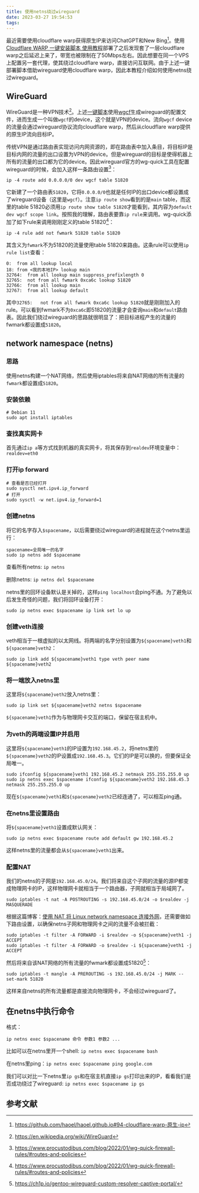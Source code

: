```yaml
---
title: 使用netns绕过wireguard
date: 2023-03-27 19:54:53
tags:
---
```


最近需要使用cloudflare warp获得原生IP来访问ChatGPT和New Bing[^1]。使用[Cloudflare WARP 一键安装脚本 使用教程](https://p3terx.com/archives/cloudflare-warp-configuration-script.html)部署了之后发现套了一层cloudflare warp之后延迟上来了，带宽也被限制在了50Mbps左右。因此想要在同一个VPS上配置另一套代理，使其绕过cloudflare warp，直接访问互联网。由于上述一键部署脚本借助wireguard使用cloudflare warp，因此本教程介绍如何使用netns绕过wireguard。

## WireGuard

WireGuard是一种VPN技术[^2]。上述[一键脚本](https://p3terx.com/archives/cloudflare-warp-configuration-script.html)使用[wgcf](https://github.com/ViRb3/wgcf)生成wireguard的配置文件，进而生成一个叫做`wgcf`的device，这个就是VPN的device。流向`wgcf` device的流量会通过wireguard协议流向cloudflare warp，然后从cloudflare warp提供的原生IP流向目标IP。

传统VPN是通过路由表实现访问内网资源的，即在路由表中加入条目，将目标IP是目标内网的流量的出口设置为VPN的device。但是wireguard的目标是使得机器上所有的流量的出口都为它的device。因此wireguard官方的wg-quick工具在配置wireguard的时候，会加入这样一条路由设置[^3]：

```shell
ip -4 route add 0.0.0.0/0 dev wgcf table 51820
```

它新建了一个路由表`51820`，它将`0.0.0.0/0`也就是任何IP的出口device都设置成了wireguard设备（这里是`wgcf`）。注意`ip route show`看到的是`main` table，而这里的table 51820必须用`ip route show table 51820`才能看到，其内容为`default dev wgcf scope link`。按照我的理解，路由表要靠`ip rule`来调用。wg-quick添加了如下rule来调用刚刚定义的table 51820[^3]：

```shell
ip -4 rule add not fwmark 51820 table 51820
```

其含义为`fwmark`不为51820的流量使用table 51820来路由。这条rule可以使用`ip rule list`查看：

```text
0:	from all lookup local
18:	from <我的本地IP> lookup main
32764:	from all lookup main suppress_prefixlength 0
32765:	not from all fwmark 0xca6c lookup 51820
32766:	from all lookup main
32767:	from all lookup default
```

其中`32765:	not from all fwmark 0xca6c lookup 51820`就是刚刚加入的rule。可以看到fwmark不为`0xca6c`即51820的流量才会查询`main`和`default`路由表。因此我们绕过wireguard的思路就很明显了：把目标进程产生的流量的fwmark都设置成`51820`。

## network namespace (netns)

### 思路

使用netns构建一个NAT网络，然后使用iptables将来自NAT网络的所有流量的`fwmark`都设置成`51820`。

### 安装依赖

```shell
# Debian 11
sudo apt install iptables
```

### 查找真实网卡

首先通过`ip a`等方式找到机器的真实网卡，将其保存到`realdev`环境变量中：`realdev=eth0`

### 打开ip forward

```shell
# 查看是否已经打开
sudo sysctl net.ipv4.ip_forward
# 打开
sudo sysctl -w net.ipv4.ip_forward=1
```

### 创建netns

将它的名字存入`$spacename`，以后需要绕过wireguard的进程就在这个netns里运行：

```shell
spacename=全局唯一的名字
sudo ip netns add $spacename
```

查看所有netns: `ip netns`

删除netns: `ip netns del $spacename`

netns里的回环设备默认是关掉的，这样`ping localhost`会ping不通。为了避免以后发生奇怪的问题，我们将回环设备打开：

```shell
sudo ip netns exec $spacename ip link set lo up
```

### 创建veth连接

veth相当于一根虚拟的以太网线。将两端的名字分别设置为`${spacename}veth1`和`${spacename}veth2`：

```shell
sudo ip link add ${spacename}veth1 type veth peer name ${spacename}veth2
```

### 将一端放入netns里

这里将`${spacename}veth2`放入netns里：

```shell
sudo ip link set ${spacename}veth2 netns $spacename
```

`${spacename}veth1`作为与物理网卡交互的端口，保留在宿主机中。

### 为veth的两端设置IP并启用

这里将`${spacename}veth1`的IP设置为`192.168.45.2`，将netns里的`${spacename}veth2`的IP设置成`192.168.45.3`。它们的IP是可以换的，但要保证全局唯一。

```shell
sudo ifconfig ${spacename}veth1 192.168.45.2 netmask 255.255.255.0 up
sudo ip netns exec $spacename ifconfig ${spacename}veth2 192.168.45.3 netmask 255.255.255.0 up
```

现在`${spacename}veth1`和`${spacename}veth2`已经连通了，可以相互ping通。

### 在netns里设置路由

将`${spacename}veth1`设置成默认网关：

```shell
sudo ip netns exec $spacename route add default gw 192.168.45.2
```

这样netns里的流量都会从`${spacename}veth1`出来。

### 配置NAT

我们的netns的子网是`192.168.45.0/24`。我们将来自这个子网的流量的源IP都变成物理网卡的IP，这样物理网卡就相当于一个路由器，子网就相当于局域网了。

```shell
sudo iptables -t nat -A POSTROUTING -s 192.168.45.0/24 -o $realdev -j MASQUERADE
```

根据这篇博客：[使用 NAT 将 Linux network namespace 连接外网](http://www.cnblogs.com/sammyliu/p/5760125.html)，还需要做如下路由设置，以确保netns子网和物理网卡之间的流量不会被拦截：

```shell
sudo iptables -t filter -A FORWARD -i $realdev -o ${spacename}veth1 -j ACCEPT
sudo iptables -t filter -A FORWARD -o $realdev -i ${spacename}veth1 -j ACCEPT
```

然后将来自该NAT网络的所有流量的fwmark都设置成51820[^4]：

```shell
sudo iptables -t mangle -A PREROUTING -s 192.168.45.0/24 -j MARK --set-mark 51820
```

这样来自netns的所有流量都是直接流向物理网卡，不会经过wireguard了。

## 在netns中执行命令

格式：

```shell
ip netns exec $spacename 命令 参数1 参数2 ...
```

比如可以在netns里开一个shell: `ip netns exec $spacename bash`

在netns里ping：`ip netns exec $spacename ping google.com`

我们可以对比一下netns里`ip gs`和在宿主机直接`ip gs`打印出来的IP，看看我们是否成功绕过了wireguard: `ip netns exec $spacename ip gs`

## 参考文献

[^1]: <https://github.com/haoel/haoel.github.io#94-cloudflare-warp-原生-ip>

[^2]: <https://en.wikipedia.org/wiki/WireGuard>

[^3]: <https://www.procustodibus.com/blog/2022/01/wg-quick-firewall-rules/#routes-and-policies>

[^4]: <https://ch1p.io/gentoo-wireguard-custom-resolver-captive-portal/>
